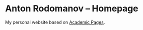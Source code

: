 # Anton Rodomanov &ndash; Homepage

My personal website based on
[Academic Pages](https://github.com/academicpages/academicpages.github.io).